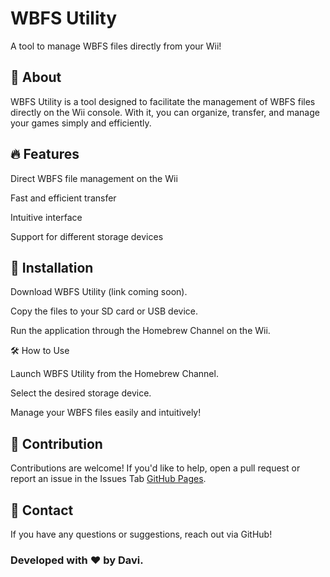 # WBFS Utility

A tool to manage WBFS files directly from your Wii!

## 📌 About

WBFS Utility is a tool designed to facilitate the management of WBFS files directly on the Wii console. With it, you can organize, transfer, and manage your games simply and efficiently.

## 🔥 Features

Direct WBFS file management on the Wii

Fast and efficient transfer

Intuitive interface

Support for different storage devices

## 🚀 Installation

Download WBFS Utility (link coming soon).

Copy the files to your SD card or USB device.

Run the application through the Homebrew Channel on the Wii.

🛠️ How to Use

Launch WBFS Utility from the Homebrew Channel.

Select the desired storage device.

Manage your WBFS files easily and intuitively!

## 🤝 Contribution

Contributions are welcome! If you'd like to help, open a pull request or report an issue in the Issues Tab [GitHub Pages](https://github.com/OxyZin/WBFS-Utility/issues).

## 📧 Contact

If you have any questions or suggestions, reach out via GitHub!

### Developed with ❤️ by Davi.

